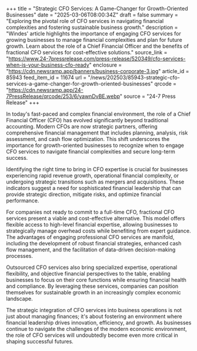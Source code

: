 +++
title = "Strategic CFO Services: A Game-Changer for Growth-Oriented Businesses"
date = "2025-03-06T08:00:34Z"
draft = false
summary = "Exploring the pivotal role of CFO services in navigating financial complexities and fostering sustainable business growth."
description = "Windes' article highlights the importance of engaging CFO services for growing businesses to manage financial complexities and plan for future growth. Learn about the role of a Chief Financial Officer and the benefits of fractional CFO services for cost-effective solutions."
source_link = "https://www.24-7pressrelease.com/press-release/520349/cfo-services-when-is-your-business-cfo-ready"
enclosure = "https://cdn.newsramp.app/banners/business-corporate-3.jpg"
article_id = 85943
feed_item_id = 11674
url = "/news/202503/85943-strategic-cfo-services-a-game-changer-for-growth-oriented-businesses"
qrcode = "https://cdn.newsramp.app/24-7PressRelease/qrcode/253/6/yawnDvBE.webp"
source = "24-7 Press Release"
+++

<p>In today's fast-paced and complex financial environment, the role of a Chief Financial Officer (CFO) has evolved significantly beyond traditional accounting. Modern CFOs are now strategic partners, offering comprehensive financial management that includes planning, analysis, risk assessment, and cash flow optimization. This shift underscores the importance for growth-oriented businesses to recognize when to engage CFO services to navigate financial complexities and secure long-term success.</p><p>Identifying the right time to bring in CFO expertise is crucial for businesses experiencing rapid revenue growth, operational financial complexity, or undergoing strategic transitions such as mergers and acquisitions. These indicators suggest a need for sophisticated financial leadership that can provide strategic direction, mitigate risks, and optimize financial performance.</p><p>For companies not ready to commit to a full-time CFO, fractional CFO services present a viable and cost-effective alternative. This model offers flexible access to high-level financial expertise, allowing businesses to strategically manage overhead costs while benefiting from expert guidance. The advantages of engaging professional CFO services are manifold, including the development of robust financial strategies, enhanced cash flow management, and the facilitation of data-driven decision-making processes.</p><p>Outsourced CFO services also bring specialized expertise, operational flexibility, and objective financial perspectives to the table, enabling businesses to focus on their core functions while ensuring financial health and compliance. By leveraging these services, companies can position themselves for sustainable growth in an increasingly complex economic landscape.</p><p>The strategic integration of CFO services into business operations is not just about managing finances; it's about fostering an environment where financial leadership drives innovation, efficiency, and growth. As businesses continue to navigate the challenges of the modern economic environment, the role of CFO services will undoubtedly become even more critical in shaping successful futures.</p>